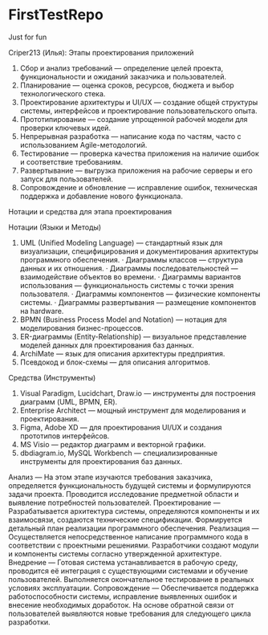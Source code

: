 # FirstTestRepo
Just for fun

Criper213 (Илья):
Этапы проектирования приложений

1. Сбор и анализ требований — определение целей проекта, функциональности и ожиданий заказчика и пользователей.
2. Планирование — оценка сроков, ресурсов, бюджета и выбор технологического стека.
3. Проектирование архитектуры и UI/UX — создание общей структуры системы, интерфейсов и проектирование пользовательского опыта.
4. Прототипирование — создание упрощенной рабочей модели для проверки ключевых идей.
5. Непрерывная разработка — написание кода по частям, часто с использованием Agile-методологий.
6. Тестирование — проверка качества приложения на наличие ошибок и соответствие требованиям.
7. Развертывание — выгрузка приложения на рабочие серверы и его запуск для пользователей.
8. Сопровождение и обновление — исправление ошибок, техническая поддержка и добавление нового функционала.

Нотации и средства для этапа проектирования

Нотации (Языки и Методы)

1. UML (Unified Modeling Language) — стандартный язык для визуализации, специфицирования и документирования архитектуры программного обеспечения.
   · Диаграммы классов — структура данных и их отношения.
   · Диаграммы последовательностей — взаимодействие объектов во времени.
   · Диаграммы вариантов использования — функциональность системы с точки зрения пользователя.
   · Диаграммы компонентов — физические компоненты системы.
   · Диаграммы развертывания — размещение компонентов на hardware.
2. BPMN (Business Process Model and Notation) — нотация для моделирования бизнес-процессов.
3. ER-диаграммы (Entity-Relationship) — визуальное представление моделей данных для проектирования баз данных.
4. ArchiMate — язык для описания архитектуры предприятия.
5. Псевдокод и блок-схемы — для описания алгоритмов.

Средства (Инструменты)

1. Visual Paradigm, Lucidchart, Draw.io — инструменты для построения диаграмм (UML, BPMN, ER).
2. Enterprise Architect — мощный инструмент для моделирования и проектирования.
3. Figma, Adobe XD — для проектирования UI/UX и создания прототипов интерфейсов.
4. MS Visio — редактор диаграмм и векторной графики.
5. dbdiagram.io, MySQL Workbench — специализированные инструменты для проектирования баз данных.




Анализ — На этом этапе изучаются требования заказчика, определяется функциональность будущей системы и формулируются задачи проекта. Проводится исследование предметной области и выявление потребностей пользователей.
Проектирование — Разрабатывается архитектура системы, определяются компоненты и их взаимосвязи, создаются технические спецификации. Формируется детальный план реализации программного обеспечения.
Реализация — Осуществляется непосредственное написание программного кода в соответствии с проектными решениями. Разработчики создают модули и компоненты системы согласно утвержденной архитектуре.
Внедрение — Готовая система устанавливается в рабочую среду, проводится её интеграция с существующими системами и обучение пользователей. Выполняется окончательное тестирование в реальных условиях эксплуатации.
Сопровождение — Обеспечивается поддержка работоспособности системы, исправление выявленных ошибок и внесение необходимых доработок. На основе обратной связи от пользователей выявляются новые требования для следующего цикла разработки.
